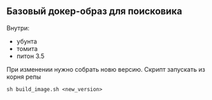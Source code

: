 ## Базовый докер-образ для поисковика
Внутри:
- убунта
- томита
- питон 3.5

При изменении нужно собрать новю версию. Скрипт запускать из корня репы
```
sh build_image.sh <new_version>
```

